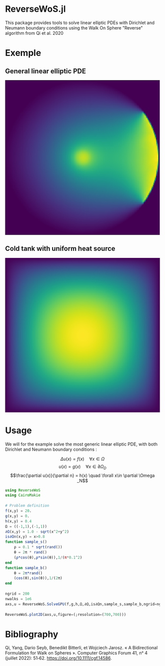 # ReverseWoS.jl
This package provides tools to solve linear elliptic PDEs with Dirichlet and Neumann boundary conditions using the Walk On Sphere "Reverse" algorithm from Qi et al. 2020

# Exemple
## General linear elliptic PDE
![Complete](figures/Complete.png)
## Cold tank with uniform heat source
![heat](figures/Heat.png)

# Usage
We will for the example solve the most generic linear elliptic PDE, with both Dirichlet and Neumann boundary conditions :

$$\Delta u(x) = f(x) \quad \forall x\in \Omega$$
$$u(x) = g(x) \quad \forall x \in \partial \Omega _D$$
$$\frac{\partial u(x)}{\partial n}  = h(x) \quad \forall x\in \partial \Omega _N$$

```julia
using ReverseWoS
using CairoMakie

# Problem definition
f(x,y) = 20.
g(x,y) = 0.
h(x,y) = 0.4
Ω = ((-1,1),(-1,1))
∂Ω(x,y) = 1.0 - sqrt(x^2+y^2)
is∂Ωn(x,y) = x>0.8
function sample_s()
    ρ = 0.1 * sqrt(rand())
    θ = 2π * rand()
    (ρ*cos(θ),ρ*sin(θ)),1/(π*0.1^2)
end
function sample_b()
    θ = 2π*rand()
    (cos(θ),sin(θ)),1/(2π)
end

ngrid = 200
nwalks = 1e6
axs,u = ReverseWoS.SolveGPU(f,g,h,Ω,∂Ω,is∂Ωn,sample_s,sample_b,ngrid=ngrid,nwalks=nwalks)

ReverseWoS.plot2D(axs,u,figure=(;resolution=(700,700)))
```

# Bibliography
Qi, Yang, Dario Seyb, Benedikt Bitterli, et Wojciech Jarosz. « A Bidirectional Formulation for Walk on Spheres ». Computer Graphics Forum 41, nᵒ 4 (juillet 2022): 51‑62. https://doi.org/10.1111/cgf.14586.
